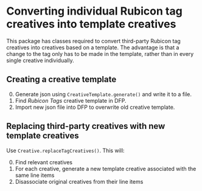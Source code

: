 # Converting individual Rubicon tag creatives into template creatives
This package has classes required to convert third-party Rubicon tag creatives into creatives based on a template.
The advantage is that a change to the tag only has to be made in the template, rather than in every single
creative individually.

## Creating a creative template
0. Generate json using `CreativeTemplate.generate()` and write it to a file.
0. Find *Rubicon Tags* creative template in DFP.
0. Import new json file into DFP to overwrite old creative template.

## Replacing third-party creatives with new template creatives
Use `Creative.replaceTagCreatives()`.  This will:

0. Find relevant creatives
0. For each creative, generate a new template creative associated with the same line items
0. Disassociate original creatives from their line items
